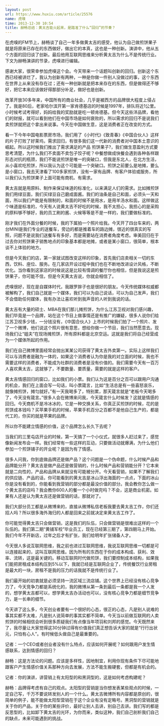 ```yaml
---
layout: post
url: https://www.huxiu.com/article/25576
name: 虎嗅
time: 2013-12-30 10:54
title: 赫畅总结：黄太吉能火起来，是踏准了什么“回归”的节奏？
---
```

在虎嗅的FM节上，赫畅谈了自己一年多做黄太吉的感受，他认为自己做煎饼果子就是将原来已存在的东西做好，做出它的本真，这也是一种创新。演讲中，他从五个方面的回归谈了创新。最后他用互联网思维来分析黄太吉为什么不是传统行业。下文为赫畅演讲的节录，虎嗅进行编辑。

感谢大家，很荣幸参加虎嗅这个会。今天带来一个话题叫创新的回归。创新这个东西已经被讲烂了，我认为创新有两种，一种是你做一件别人没做过的事，这个东西在世界上从来没有存在过；还有一种创新就是把本来存在的东西，但是做得还不够好，把它本来应该做好得那部分补足，做好也是创新。

改革开放30多年来，中国所有的商业社会，几乎是被西方的品牌很大程度上侵占了。我是80后，老家哈尔滨开第一家肯德基店的时候是1997年，排队将近1公里。小时候考试考得好，妈妈给我的奖励就是吃一顿肯德基。但今天这些洋品牌，看他们的财报，就可以看到他们在中国市场是如何衰败的，所以需求的回归不是说我们卖煎饼就把这个拿出来说事。今天在中国做生意，这是消费者正在改变的方式。

看一下今年中国电影票房市场，我们用了《小时代》《致青春》《中国合伙人》这样的片子打败了好莱坞，需求回归，有很多我们这一代新的消费者对中国本土意识的崛起。所以这时候我们推出了需求满足的产品 煎饼果子?，我们做生意盈利方式要思考清楚，为什么我们不卖面不卖包子饺子呢？中餐想做成快餐会遇到各种各样跟形态对抗的瓶颈，我们不能说煎饼是唯一的突破口，但我是东北人，在北方生活，从小喜欢吃煎饼，所以我认为这个可能是一个突破口。煎饼之前要么是地摊，要么是小窗口，我去天津看了100多家煎饼，没有一家有品牌、有客户体验或服务，所以我们认为煎饼果子上面可能有商机、有需求。

黄太吉就是用原料、制作来保证味道的标准化，以来满足人们的需求。比如摊煎饼我们用绿豆面，我们买绿豆自己磨成面酱。我们的油条是自己和面，必须头一天和面，所以我们产能是有限制的，和面的时候不是用水，是用羊汤水和面。这样做这个味道是标准的，今天有人说黄太吉不好吃的时候，我不太担心，我担心的是采购的原料够不够好，我的员工刷的酱、火候等等是不是一样的，我们要做标准的。

刚才我们在外面分餐的时候，我的下属拍一个照片给我。今天开了四台车来的，两台MINI是我们专业的送餐车，旁边的都是推着车的路边摊，很近的很真实的写照，问题不是说我们送餐车有多好，而是需要站在消费者角度考虑。审美回归在于过去你对煎饼果子销售地点的印象基本都是地摊，或者是某小窗口，很简单，根本谈不上体验的地方。

但是今天我们的店，第一家就试图改变这样的印象，首先我们店卖相关一切的东西，饮料、座位、服务。在几家店开设过程中我们也在不断地改进设计风格，不断优化。当你看到这家店的时候说这是比较有情调的餐厅你也相信，但是我说这是煎饼果子，你可能不信，但是今天黄太吉说，你就会相信了。

虎嗅很好，现在是自媒体时代，我跟罗胖子也是很好的朋友。今天传统媒体权威都被解构了，我们自己就是一个媒体，我们可以为自己说话，可以为自己发声，我们不会借助任何媒体，我有办法让喜欢听到我声音的人听到我说的话。

黄太吉有大量的硕士、MBA在我们那儿摊煎饼，为什么江苏卫视对我们感兴趣，我们毕竟是一个品牌，站在这个节目上做事情还是有推广的嫌疑，很多人说你们给江苏卫视多少钱，一分钱没有，《中国合伙人》上市的时候我们拍了一个照片、发了一个微博，他们说这个照片很有意思，想给你做一个节目，我们当然愿意去。现场我们让“姐夫”在现场摊煎饼，所有原料都是北京空运。这就是我们将自己经营成为一个媒体所起的作用。

我们在自己微博里面经常会抛出某某公司获得了黄太吉外卖第一。实际上这样我们可以与消费者是融为一体的，如果这个消费者认为你是我的对立面的时候，我也不需要这样的消费者，不能成为社群的消费者是没有价值的。我们需要今天有一百万人喜欢黄太吉，这就够了，不要数量、要质量，需要的就是这样的客户。

黄太吉情感回归的窗口，比如我们的小票。我们认为这是百分之百可以跟用户沟通的机会，我们在上面会写一句话，叫小票箴言，比如“生活总是有一些喜怒哀乐，就像摊煎饼，摊匀就好。”有一天我喝多了，特别累，那天箴言就是“老板今天喝多了，今天没有箴言。”很多人会在微博来问我，今天箴言什么时候发？这就是情感的回归。今天商机不是冷冰冰的，它是一种交换关系，你真正买煎饼的时候，花的是煎饼成本钱吗？买苹果手机的时候，苹果手机百分之百都不是他自己生产的，都是代工的，你买的就是苹果的品牌。

所以你不能建立情感的价值，这个品牌怎么长久下去呢？

当我们的三里屯店开业的时候，第一天搞了一个小仪式，就很多人赶过来了，感觉像新闻发布会一样。我们经常有一些这样的互动，只要做活动就爆满，为什么他们参加一个煎饼铺子的开业呢？是因为有了情感。

很多人问我，你到底做品牌还是做产品？这个问题是一个伪命题，什么时候产品和品牌能分开？黄太吉是做产品还是做营销的，什么时候产品和营销能分开？它本来就是二向性的，产品和品牌从来就没有可能被分开。今天看营销，如果不了解我们的供应链、产品的话，你可能看到的黄太吉是冰山浮出海面的一点点，下面的冰山你是没有看到的，你能看到我营销的部分都是最没价值的部分。我会教你怎么做一个黄太吉的店吗？我会教你600人的餐一个小时做完吗？不会，这是商业机密。如果有人还是认为黄太吉还是做营销的话，那就对了。

我们大部分员工都是从微博来的，直接从微博私信老板我要去黄太吉工作，你们还招人吗？所以很多海外海归的人都是回来之前就决定来黄太吉工作了。

你可能觉得黄太吉只会做营销，这是我们的队伍，只会做营销是很难出这样的一个队伍的。我们第二期“黄铺军校”毕业员工，现在已经第三期了，第四期马上开始。我们今年不开新店，过年之后才有扩张，我们给明年扩张储备人才。

今天很人多说互联网思维，我之前也进过互联网思维，我说互联网思维一切都是可以连接起来的，这叫互联网思维。因为所有的东西在于你的成本构成、获利、效率、流转，这是最关键的。移动互联网时代做煎饼，我们要控制成本结构，如果我们能把房租成本结构压到5%以下，我就已经是互联网企业了，传统餐饮行业房租是最大的一块，房租不是我的压力的话我就不是传统行业了。

我们最开始的初衷就是必须坚持一流区域三流店铺。这个世界上已经没有核心竞争力了，今天竞争力都是系统化的，我的微博从第一条到最后一条都是我一个人发的，想学黄太吉都可以，想学黄太吉办活动也可以，没有核心竞争力都是细节竞争力，是一长串的细节。

今天讲了这么多，今天创业者要有一个很好的心态，很正的心态，凡是别人说难的事其实都不太难，凡是别人说简单的事其实都不简单。今天当以前做互联网的人卖煎饼的时候相信会听到很多质疑我们有点像当年项羽和刘邦的感觉。今天既然来了，我尽量让大家觉得这30分钟过得有价值我们真正想告诉大家的就是“行行出状元，只怕有心人”。有时候低头做自己是最重要的。

记者：一个CEO或者创业者没有什么特点，应该如何开展呢？如何跟用户发生情感联系，达到情感的回归？

赫畅：这是方法论的问题。应该是多样性，因地制宜，利用你现有条件下尽可能地跟客户产生情感价值关系那种方向去发展，方法不能生搬硬套，但都是有机会的。

记者：你的演讲，讲营销上有太阳型的和黑洞型的，这是如何考虑构建呢？

赫畅：品牌得考虑有自己的观点。太阳型的营销是当你想发表某些观点的时候，一定自己写，千万不要说转发别人的一个什么。黄太吉微博所有内容都是原创的，很简单的例子，能不能做太阳型营销在于这个企业有没有定略号。黑洞型的营销就是关于你的产品，关于你的某些评价，最好让别人去讲，别自己去讲。我们写的都是反思型的，比如卸下黄太吉的光环，为你而来，类似这种，我们自己剖析我们自己的缺点，未来可能遇到的挑战。

